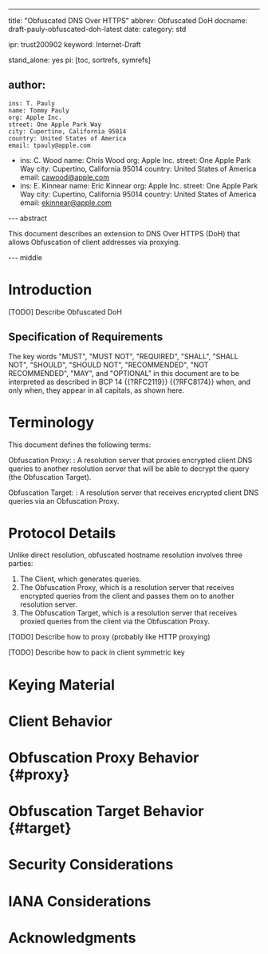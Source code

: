 ---
title: "Obfuscated DNS Over HTTPS"
abbrev: Obfuscated DoH
docname: draft-pauly-obfuscated-doh-latest
date:
category: std

ipr: trust200902
keyword: Internet-Draft

stand_alone: yes
pi: [toc, sortrefs, symrefs]

author:
  -
    ins: T. Pauly
    name: Tommy Pauly
    org: Apple Inc.
    street: One Apple Park Way
    city: Cupertino, California 95014
    country: United States of America
    email: tpauly@apple.com
  -
    ins: C. Wood
    name: Chris Wood
    org: Apple Inc.
    street: One Apple Park Way
    city: Cupertino, California 95014
    country: United States of America
    email: cawood@apple.com
  -
    ins: E. Kinnear
    name: Eric Kinnear
    org: Apple Inc.
    street: One Apple Park Way
    city: Cupertino, California 95014
    country: United States of America
    email: ekinnear@apple.com

--- abstract

This document describes an extension to DNS Over HTTPS (DoH) that allows Obfuscation
of client addresses via proxying.

--- middle

# Introduction

[TODO] Describe Obfuscated DoH

## Specification of Requirements

The key words "MUST", "MUST NOT", "REQUIRED", "SHALL", "SHALL NOT",
"SHOULD", "SHOULD NOT", "RECOMMENDED", "NOT RECOMMENDED", "MAY", and
"OPTIONAL" in this document are to be interpreted as described in BCP 14
{{?RFC2119}} {{?RFC8174}} when, and only when,
they appear in all capitals, as shown here.

# Terminology

This document defines the following terms:

Obfuscation Proxy:
: A resolution server that proxies encrypted client DNS queries to another resolution server that
will be able to decrypt the query (the Obfuscation Target).

Obfuscation Target:
: A resolution server that receives encrypted client DNS queries via an Obfuscation Proxy.

# Protocol Details

Unlike direct resolution, obfuscated hostname resolution involves three parties:

1. The Client, which generates queries.
2. The Obfuscation Proxy, which is a resolution server that receives encrypted queries from the client
and passes them on to another resolution server.
3. The Obfuscation Target, which is a resolution server that receives proxied queries from the client
via the Obfuscation Proxy.

[TODO] Describe how to proxy (probably like HTTP proxying)

[TODO] Describe how to pack in client symmetric key

# Keying Material

# Client Behavior

# Obfuscation Proxy Behavior {#proxy}

# Obfuscation Target Behavior {#target}


# Security Considerations

# IANA Considerations

# Acknowledgments
